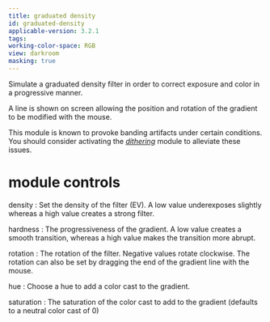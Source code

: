 ```yaml
---
title: graduated density
id: graduated-density
applicable-version: 3.2.1
tags: 
working-color-space: RGB 
view: darkroom
masking: true
---
```


Simulate a graduated density filter in order to correct exposure and color in a progressive manner.

A line is shown on screen allowing the position and rotation of the gradient to be modified with the mouse.

This module is known to provoke banding artifacts under certain conditions. You should consider activating the [_dithering_](./dithering.md) module to alleviate these issues.

# module controls

density
: Set the density of the filter (EV). A low value underexposes slightly whereas a high value creates a strong filter.

hardness
: The progressiveness of the gradient. A low value creates a smooth transition, whereas a high value makes the transition more abrupt.

rotation
: The rotation of the filter. Negative values rotate clockwise. The rotation can also be set by dragging the end of the gradient line with the mouse.

hue
: Choose a hue to add a color cast to the gradient.

saturation
: The saturation of the color cast to add to the gradient (defaults to a neutral color cast of 0)
